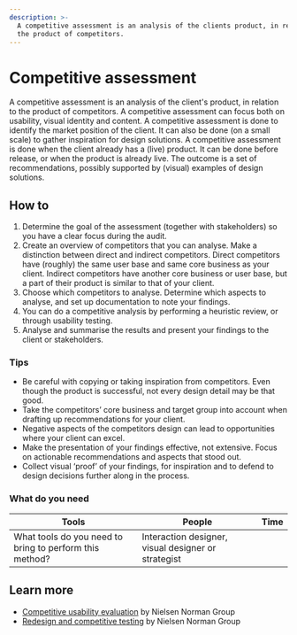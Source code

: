 ```yaml
---
description: >-
  A competitive assessment is an analysis of the clients product, in relation to
  the product of competitors.
---
```


# Competitive assessment

A competitive assessment is an analysis of the client's product, in relation to the product of competitors. A competitive assessment can focus both on usability, visual identity and content. A competitive assessment is done to identify the market position of the client. It can also be done (on a small scale) to gather inspiration for design solutions. A competitive assessment is done when the client already has a (live) product. It can be done before release, or when the product is already live. The outcome is a set of recommendations, possibly supported by (visual) examples of design solutions.&#x20;

## How to

1. Determine the goal of the assessment (together with stakeholders) so you have a clear focus during the audit.
2. Create an overview of competitors that you can analyse. Make a distinction between direct and indirect competitors. Direct competitors have (roughly) the same user base and same core business as your client. Indirect competitors have another core business or user base, but a part of their product is similar to that of your client.&#x20;
3. Choose which competitors to analyse. Determine which aspects to analyse, and set up documentation to note your findings.&#x20;
4. You can do a competitive analysis by performing a heuristic review, or through usability testing.&#x20;
5. Analyse and summarise the results and present your findings to the client or stakeholders.

### Tips

* Be careful with copying or taking inspiration from competitors. Even though the product is successful, not every design detail may be that good.&#x20;
* Take the competitors’ core business and target group into account when drafting up recommendations for your client.&#x20;
* Negative aspects of the competitors design can lead to opportunities where your client can excel.&#x20;
* Make the presentation of your findings effective, not extensive. Focus on actionable recommendations and aspects that stood out.&#x20;
* Collect visual ‘proof’ of your findings, for inspiration and to defend to design decisions further along in the process.&#x20;

### What do you need

| **Tools**                                               | **People**                                          | Time |
| ------------------------------------------------------- | --------------------------------------------------- | ---- |
| What tools do you need to bring to perform this method? | Interaction designer, visual designer or strategist |      |

## Learn more

* [Competitive usability evaluation](https://www.nngroup.com/articles/competitive-usability-evaluations/) by Nielsen Norman Group
* [Redesign and competitive testing](https://www.nngroup.com/articles/redesign-competitive-testing/) by Nielsen Norman Group

